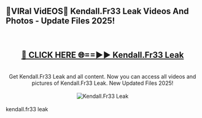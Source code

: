 <h2>🔴VIRal VidEOS🔴 Kendall.Fr33 Leak Videos And Photos - Update Files 2025!</h2>
<br>
<div align="center">
<h2><a href="https://virallinks.top/odZfE0" rel="nofollow">🔴 CLICK HERE 🌐==►► Kendall.Fr33 Leak</a></h2>
<br>
Get Kendall.Fr33 Leak and all content. Now you can access all videos and pictures of Kendall.Fr33 Leak. New Updated Files 2025!
<br>
<br>
<a href="https://virallinks.top/odZfE0" rel="nofollow" data-target="animated-image.originalLink"><img src="https://i.imgur.com/dJHk4Zq.gif)" alt="Kendall.Fr33 Leak" style="max-width: 100%; display: inline-block;" data-target="animated-image.originalImage"></a>
</div>
<br>
kendall.fr33 leak